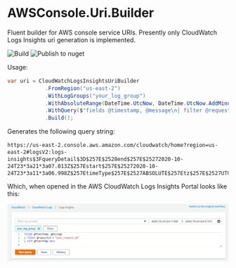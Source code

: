 # AWSConsole.Uri.Builder
Fluent builder for AWS console service URIs.  Presently only CloudWatch Logs Insights uri generation is implemented.

![Build](https://github.com/waxtell/AWS.Uri.Builder/workflows/Build/badge.svg)
![Publish to nuget](https://github.com/waxtell/AWS.Uri.Builder/workflows/Publish%20to%20nuget/badge.svg?branch=main)

Usage:

``` csharp
var uri = CloudWatchLogsInsightsUriBuilder
            .FromRegion("us-east-2")
            .WithLogGroups("your_log_group")
            .WithAbsoluteRange(DateTime.UtcNow, DateTime.UtcNow.AddMinutes(10), TimeZone.UTC)
            .WithQuery($"fields @timestamp, @message\n| filter @requestId = \"your_request_id\"\n| sort @timestamp desc")
            .Build();
```
Generates the following query string:
```
https://us-east-2.console.aws.amazon.com/cloudwatch/home?region=us-east-2#logsV2:logs-insights$3FqueryDetail$3D$257E$2528end$257E$25272020-10-24T23*3a21*3a07.013Z$257Estart$257E$25272020-10-24T23*3a11*3a06.998Z$257EtimeType$257E$2527ABSOLUTE$257Etz$257E$2527UTC$257EeditorString$257E$2527fields*20*40timestamp*2c*20*40message*0a*7c*20filter*20*40requestId*20*3d*20*22your_request_id*22*0a*7c*20sort*20*40timestamp*20desc*0a$257EisLiveTail$257Efalse$257Esource$257E$2528$257E$2527your_log_group$2529$2529
```
Which, when opened in the AWS CloudWatch Logs Insights Portal looks like this:

![](https://raw.githubusercontent.com/waxtell/AWS.Uri.Builder/develop/assets/insightsportal.png)
